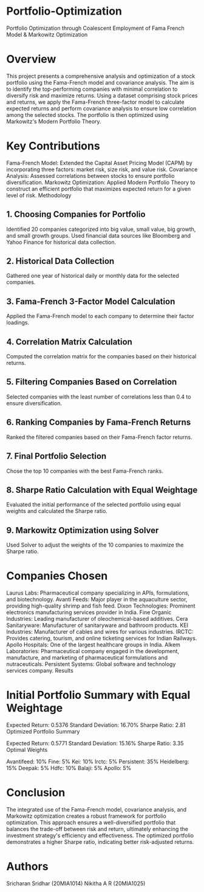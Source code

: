 # Portfolio-Optimization
Portfolio Optimization through Coalescent Employment of Fama French Model & Markowitz Optimization

# Overview

This project presents a comprehensive analysis and optimization of a stock portfolio using the Fama-French model and covariance analysis. The aim is to identify the top-performing companies with minimal correlation to diversify risk and maximize returns. Using a dataset comprising stock prices and returns, we apply the Fama-French three-factor model to calculate expected returns and perform covariance analysis to ensure low correlation among the selected stocks. The portfolio is then optimized using Markowitz's Modern Portfolio Theory.

# Key Contributions

Fama-French Model: Extended the Capital Asset Pricing Model (CAPM) by incorporating three factors: market risk, size risk, and value risk.
Covariance Analysis: Assessed correlations between stocks to ensure portfolio diversification.
Markowitz Optimization: Applied Modern Portfolio Theory to construct an efficient portfolio that maximizes expected return for a given level of risk.
Methodology

## 1. Choosing Companies for Portfolio

Identified 20 companies categorized into big value, small value, big growth, and small growth groups.
Used financial data sources like Bloomberg and Yahoo Finance for historical data collection.
## 2. Historical Data Collection

Gathered one year of historical daily or monthly data for the selected companies.
## 3. Fama-French 3-Factor Model Calculation

Applied the Fama-French model to each company to determine their factor loadings.
## 4. Correlation Matrix Calculation

Computed the correlation matrix for the companies based on their historical returns.
## 5. Filtering Companies Based on Correlation

Selected companies with the least number of correlations less than 0.4 to ensure diversification.
## 6. Ranking Companies by Fama-French Returns

Ranked the filtered companies based on their Fama-French factor returns.
## 7. Final Portfolio Selection

Chose the top 10 companies with the best Fama-French ranks.
## 8. Sharpe Ratio Calculation with Equal Weightage

Evaluated the initial performance of the selected portfolio using equal weights and calculated the Sharpe ratio.
## 9. Markowitz Optimization using Solver

Used Solver to adjust the weights of the 10 companies to maximize the Sharpe ratio.
# Companies Chosen

Laurus Labs: Pharmaceutical company specializing in APIs, formulations, and biotechnology.
Avanti Feeds: Major player in the aquaculture sector, providing high-quality shrimp and fish feed.
Dixon Technologies: Prominent electronics manufacturing services provider in India.
Fine Organic Industries: Leading manufacturer of oleochemical-based additives.
Cera Sanitaryware: Manufacturer of sanitaryware and bathroom products.
KEI Industries: Manufacturer of cables and wires for various industries.
IRCTC: Provides catering, tourism, and online ticketing services for Indian Railways.
Apollo Hospitals: One of the largest healthcare groups in India.
Alkem Laboratories: Pharmaceutical company engaged in the development, manufacture, and marketing of pharmaceutical formulations and nutraceuticals.
Persistent Systems: Global software and technology services company.
Results

# Initial Portfolio Summary with Equal Weightage

Expected Return: 0.5376
Standard Deviation: 16.70%
Sharpe Ratio: 2.81
Optimized Portfolio Summary

Expected Return: 0.5771
Standard Deviation: 15.16%
Sharpe Ratio: 3.35
Optimal Weights

Avantifeed: 10%
Fine: 5%
Kei: 10%
Irctc: 5%
Persistent: 35%
Heidelberg: 15%
Deepak: 5%
Hdfc: 10%
Balaji: 5%
Apollo: 5%
# Conclusion

The integrated use of the Fama-French model, covariance analysis, and Markowitz optimization creates a robust framework for portfolio optimization. This approach ensures a well-diversified portfolio that balances the trade-off between risk and return, ultimately enhancing the investment strategy's efficiency and effectiveness. The optimized portfolio demonstrates a higher Sharpe ratio, indicating better risk-adjusted returns.

# Authors

Sricharan Sridhar (20MIA1014)
Nikitha A R (20MIA1025)
